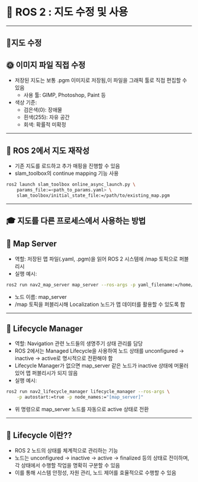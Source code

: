 
# 🚀 ROS 2 : 지도 수정 및 사용


---

## 🔔지도 수정

## 🌞 이미지 파일 직접 수정 
- 저장된 지도는 보통 .pgm 이미지로 저장됨,이 파일을 그래픽 툴로 직접 편집할 수 있음
  - 사용 툴: GIMP, Photoshop, Paint 등
- 색상 기준:
  - 검은색(0): 장애물
  - 흰색(255): 자유 공간
  - 회색: 확률적 미확정 

---
## 🌝 ROS 2에서 지도 재작성 

- 기존 지도를 로드하고 추가 매핑을 진행할 수 있음
- slam_toolbox의 continue mapping 기능 사용

```bash
ros2 launch slam_toolbox online_async_launch.py \
    params_file:=<path_to_params.yaml> \
    slam_toolbox/initial_state_file:=/path/to/existing_map.pgm
```
---

## 🎓 지도를 다른 프로세스에서 사용하는 방법

## 📼 Map Server 
- 역할: 저장된 맵 파일(.yaml, .pgm)을 읽어 ROS 2 시스템에 /map 토픽으로 퍼블리시
- 실행 예시:

```bash
ros2 run nav2_map_server map_server --ros-args -p yaml_filename:=/home/chan/map/my_map.yaml
```
- 노드 이름: map_server
- /map 토픽을 퍼블리시해 Localization 노드가 맵 데이터를 활용할 수 있도록 함
---
## 💽 Lifecycle Manager
- 역할: Navigation 관련 노드들의 생명주기 상태 관리를 담당
- ROS 2에서는 Managed Lifecycle을 사용하여 노드 상태를 unconfigured → inactive → active로 명시적으로 전환해야 함
- Lifecycle Manager가 없으면 map_server 같은 노드가 inactive 상태에 머물러 있어 맵 퍼블리시가 되지 않음
- 실행 예시:

```bash
ros2 run nav2_lifecycle_manager lifecycle_manager --ros-args \
    -p autostart:=true -p node_names:="[map_server]"
```
- 위 명령으로 map_server 노드를 자동으로 active 상태로 전환
---
## 🔮 Lifecycle 이란??
- ROS 2 노드의 상태를 체계적으로 관리하는 기능
- 노드는 unconfigured → inactive → active → finalized 등의 상태로 전이하며, 각 상태에서 수행할 작업을 명확히 구분할 수 있음
- 이를 통해 시스템 안정성, 자원 관리, 노드 제어를 효율적으로 수행할 수 있음

